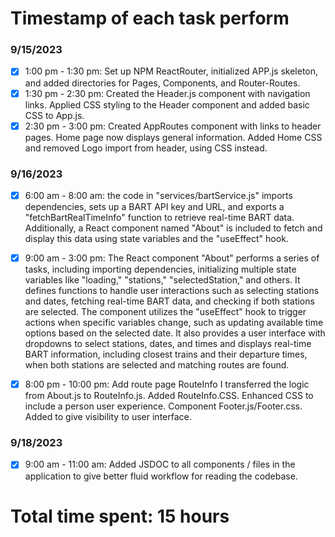 # Timestamp of each task perform

### 9/15/2023

- [x] 1:00 pm - 1:30 pm: Set up NPM ReactRouter, initialized APP.js skeleton, and added directories for Pages, Components, and Router-Routes.
- [x] 1:30 pm - 2:30 pm: Created the Header.js component with navigation links. Applied CSS styling to the Header component and added basic CSS to App.js.
- [x] 2:30 pm - 3:00 pm: Created AppRoutes component with links to header pages. Home page now displays general information. Added Home CSS and removed Logo import from header, using CSS instead.

### 9/16/2023

- [x] 6:00 am - 8:00 am: the code in "services/bartService.js" imports dependencies, sets up a BART API key and URL, and exports a "fetchBartRealTimeInfo" function to retrieve real-time BART data. Additionally, a React component named "About" is included to fetch and display this data using state variables and the "useEffect" hook.

- [x] 9:00 am - 3:00 pm: The React component "About" performs a series of tasks, including importing dependencies, initializing multiple state variables like "loading," "stations," "selectedStation," and others. It defines functions to handle user interactions such as selecting stations and dates, fetching real-time BART data, and checking if both stations are selected. The component utilizes the "useEffect" hook to trigger actions when specific variables change, such as updating available time options based on the selected date. It also provides a user interface with dropdowns to select stations, dates, and times and displays real-time BART information, including closest trains and their departure times, when both stations are selected and matching routes are found.

- [x] 8:00 pm - 10:00 pm: Add route page RouteInfo I transferred the logic from About.js to RouteInfo.js. Added RouteInfo.CSS. Enhanced CSS to include a person user experience. Component Footer.js/Footer.css. Added to give visibility to user interface.

### 9/18/2023
- [x] 9:00 am - 11:00 am: Added JSDOC to all components / files in the application to give better fluid workflow for reading the codebase.

# Total time spent: 15 hours